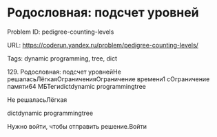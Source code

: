 # Родословная: подсчет уровней

Problem ID: pedigree-counting-levels

URL: https://coderun.yandex.ru/problem/pedigree-counting-levels/

Tags: dynamic programming, tree, dict

129. Родословная: подсчет уровнейНе решаласьЛёгкаяОграниченияОграничение времени1 сОграничение памяти64 МБТегиdictdynamic programmingtree

Не решаласьЛёгкая

dictdynamic programmingtree

Нужно войти, чтобы отправить решение.Войти

